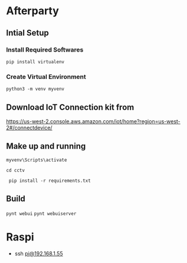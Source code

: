 # Afterparty

## Intial Setup

### Install Required Softwares

``pip install virtualenv``

### Create Virtual Environment

``python3 -m venv myvenv``

## Download IoT Connection kit from
https://us-west-2.console.aws.amazon.com/iot/home?region=us-west-2#/connectdevice/

## Make up and running

``myvenv\Scripts\activate``

``cd cctv``

`` pip install -r requirements.txt``

## Build

``pynt webui``
``pynt webuiserver``

# Raspi
-  ssh pi@192.168.1.55